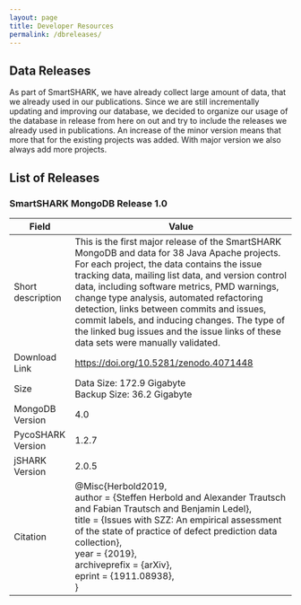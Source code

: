 ```yaml
---
layout: page
title: Developer Resources
permalink: /dbreleases/
---
```


## Data Releases

As part of SmartSHARK, we have already collect large amount of data, that we already used in our publications. 
Since we are still incrementally updating and improving our database, we decided to organize our usage of the database in release from here on out and try to include
the releases we already used in publications. An increase of the minor version means that more that for the existing projects was added. With major version we also always add more projects. 

## List of Releases

### SmartSHARK MongoDB Release 1.0

| Field | Value |
|---|---|
| Short description | This is the first major release of the SmartSHARK MongoDB and data for 38 Java Apache projects. For each project, the data contains the issue tracking data, mailing list data, and version control data, including software metrics, PMD warnings, change type analysis, automated refactoring detection, links between commits and issues, commit labels, and inducing changes. The type of the linked bug issues and the issue links of these data sets were manually validated. |
| Download Link | https://doi.org/10.5281/zenodo.4071448 |
| Size | Data Size: 172.9 Gigabyte<br>Backup Size: 36.2 Gigabyte |
| MongoDB Version | 4.0 |
| PycoSHARK Version | 1.2.7 |
| jSHARK Version | 2.0.5 |
| Citation | @Misc{Herbold2019,<br>  author        = {Steffen Herbold and Alexander Trautsch and Fabian Trautsch and Benjamin Ledel},<br>  title         = {Issues with SZZ: An empirical assessment of the state of practice of defect prediction data collection},<br>  year          = {2019},<br>  archiveprefix = {arXiv},<br>  eprint        = {1911.08938},<br>} |
